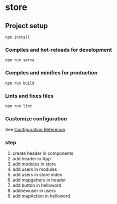 # store

## Project setup
```
npm install
```

### Compiles and hot-reloads for development
```
npm run serve
```

### Compiles and minifies for production
```
npm run build
```

### Lints and fixes files
```
npm run lint
```

### Customize configuration
See [Configuration Reference](https://cli.vuejs.org/config/).

### step

1. create header in components
2. add header in App
3. add modules in store
4. add users in modules
5. add users in store index
6. add mapgetters in header
7. add button in helloword
8. addnewuser in users
9. add mapAction in helloword

